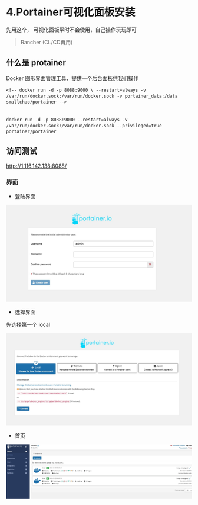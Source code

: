 # 4.Portainer可视化面板安装

先用这个， 可视化面板平时不会使用，自己操作玩玩即可

> Rancher (CL/CD再用)

## 什么是 protainer

Docker 图形界面管理工具，提供一个后台面板供我们操作

```
<!-- docker run -d -p 8088:9000 \ --restart=always -v /var/run/docker.sock:/var/run/docker.sock -v portainer_data:/data smallchao/portainer -->


docker run -d -p 8088:9000 --restart=always -v /var/run/docker.sock:/var/run/docker.sock --privileged=true portainer/portainer
```

## 访问测试

http://1.116.142.138:8088/

### 界面

* 登陆界面

![访问展示界面](./images/4.1.jpg)

* 选择界面

先选择第一个 local

![选择界面](./images/4.2.jpg)

* 首页

![首页](./images/4.3.jpg) 





